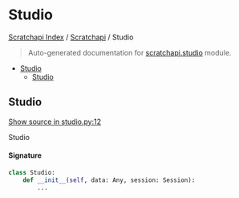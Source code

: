# Studio

[Scratchapi Index](../README.md#scratchapi-index) /
[Scratchapi](./index.md#scratchapi) /
Studio

> Auto-generated documentation for [scratchapi.studio](../../scratchapi/studio.py) module.

- [Studio](#studio)
  - [Studio](#studio-1)

## Studio

[Show source in studio.py:12](../../scratchapi/studio.py#L12)

Studio

#### Signature

```python
class Studio:
    def __init__(self, data: Any, session: Session):
        ...
```